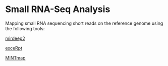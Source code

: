 # Small RNA-Seq Analysis
Mapping small RNA sequencing short reads on the reference genome using the following tools:

[mirdeep2](https://github.com/rajewsky-lab/mirdeep2)

[exceRpt](https://github.com/gersteinlab/exceRpt)

[MINTmap](https://github.com/TJU-CMC-Org/MINTmap)
